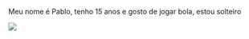 Meu nome é Pablo, tenho 15 anos e gosto de jogar bola, estou solteiro





![](https://media1.tenor.com/m/NUeQ4SLh440AAAAC/saudi-league-al-shabab.gif)
